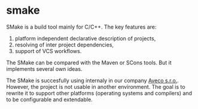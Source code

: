 smake
=====

SMake is a build tool mainly for C/C++. The key features are:

1. platform independent declarative description of projects,
2. resolving of inter project dependencies,
3. support of VCS workflows.

The SMake can be compared with the Maven or SCons tools. But it
implements several own ideas.

The SMake is succesfully using internaly in our company
[Aveco s.r.o.](http://www.aveco.com/). However, the project
is not usable in another environment. The goal is to rewrite
it to support other platforms (operating systems and compilers)
and to be configurable and extendable.
